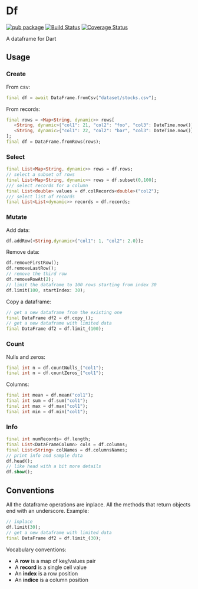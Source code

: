 # Df

[![pub package](https://img.shields.io/pub/v/df.svg)](https://pub.dartlang.org/packages/df) [![Build Status](https://travis-ci.org/synw/df.svg?branch=master)](https://travis-ci.org/synw/df) [![Coverage Status](https://coveralls.io/repos/github/synw/df/badge.svg?branch=master)](https://coveralls.io/github/synw/df?branch=master)

A dataframe for Dart

## Usage

### Create

From csv:

   ```dart
   final df = await DataFrame.fromCsv("dataset/stocks.csv");
   ```

From records:

   ```dart
   final rows = <Map<String, dynamic>> rows[
      <String, dynamic>{"col1": 21, "col2": "foo", "col3": DateTime.now()},
      <String, dynamic>{"col1": 22, "col2": "bar", "col3": DateTime.now()},
   ];
   final df = DataFrame.fromRows(rows);
   ```

### Select

   ```dart
   final List<Map<String, dynamic>> rows = df.rows;
   // select a subset of rows
   final List<Map<String, dynamic>> rows = df.subset(0,100);
   /// select records for a column
   final List<double> values = df.colRecords<double>("col2");
   /// select list of records
   final List<List<dynamic>> records = df.records;
   ```

### Mutate

Add data:

   ```dart
   df.addRow(<String,dynamic>{"col1": 1, "col2": 2.0});
   ```

Remove data:

   ```dart
   df.removeFirstRow();
   df.removeLastRow();
   // remove the third row
   df.removeRowAt(2);
   // limit the dataframe to 100 rows starting from index 30
   df.limit(100, startIndex: 30);
   ```

Copy a dataframe:

   ```dart
   // get a new dataframe from the existing one
   final DataFrame df2 = df.copy_();
   // get a new dataframe with limited data
   final DataFrame df2 = df.limit_(100);
   ```

### Count

Nulls and zeros:

   ```dart
   final int n = df.countNulls_("col1");
   final int n = df.countZeros_("col1");
   ```

Columns:

   ```dart
   final int mean = df.mean("col1");
   final int sum = df.sum("col1");
   final int max = df.max("col1");
   final int min = df.min("col1");
   ```

### Info

   ```dart
   final int numRecords= df.length;
   final List<DataFrameColumn> cols = df.columns;
   final List<String> colNames = df.columnsNames;
   // print info and sample data
   df.head();
   // like head with a bit more details
   df.show();
   ```

## Conventions

All the dataframe operations are inplace. All the methods that return
objects end with an underscore. Example:

   ```dart
   // inplace
   df.limit(30);
   // get a new dataframe with limited data
   final DataFrame df2 = df.limit_(30);
   ```

Vocabulary conventions:

- A **row** is a map of key/values pair
- A **record** is a single cell value
- An **index** is a row position
- An **indice** is a column position
